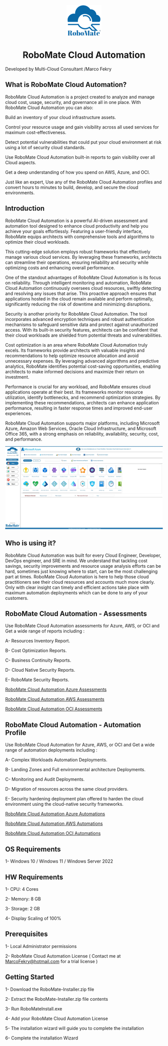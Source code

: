 <p align="center">
  <img src="./RoboMate-Logo.png" alt="Demo Image" />
</p>

<h1 align="center"><strong>RoboMate Cloud Automation</strong></h1>

Developed by Multi-Cloud Consultant /Marco Fekry

What is RoboMate Cloud Automation? 
--------------
RoboMate Cloud Automation is a project created to analyze and manage cloud cost, usage, security, and governance all in one place. With RoboMate Cloud Automation you can also:

Build an inventory of your cloud infrastructure assets.

Control your resource usage and gain visibility across all used services for maximum cost-effectiveness.

Detect potential vulnerabilities that could put your cloud environment at risk using a lot of security cloud standards.

Use RoboMate Cloud Automation built-in reports to gain visibility over all Cloud aspects.

Get a deep understanding of how you spend on AWS, Azure, and OCI.

Just like an expert, Use any of the RoboMate Cloud Automation profiles and convert hours to minutes to build, develop, and secure the cloud environments.

Introduction
------------
RoboMate Cloud Automation is a powerful AI-driven assessment and automation tool designed to enhance cloud productivity and help you achieve your goals effortlessly. Featuring a user-friendly interface, RoboMate equips architects with comprehensive tools and algorithms to optimize their cloud workloads.
 
This cutting-edge solution employs robust frameworks that effectively manage various cloud services. By leveraging these frameworks, architects can streamline their operations, ensuring reliability and security while optimizing costs and enhancing overall performance.
 
One of the standout advantages of RoboMate Cloud Automation is its focus on reliability. Through intelligent monitoring and automation, RoboMate Cloud Automation continuously oversees cloud resources, swiftly detecting and resolving any issues that arise. This proactive approach ensures that applications hosted in the cloud remain available and perform optimally, significantly reducing the risk of downtime and minimizing disruptions.
 
Security is another priority for RoboMate Cloud Automation. The tool incorporates advanced encryption techniques and robust authentication mechanisms to safeguard sensitive data and protect against unauthorized access. With its built-in security features, architects can be confident that their cloud workloads are shielded from potential threats and vulnerabilities.
 
Cost optimization is an area where RoboMate Cloud Automation truly excels. Its frameworks provide architects with valuable insights and recommendations to help optimize resource allocation and avoid unnecessary expenses. By leveraging advanced algorithms and predictive analytics, RoboMate identifies potential cost-saving opportunities, enabling architects to make informed decisions and maximize their return on investment.
 
Performance is crucial for any workload, and RoboMate ensures cloud applications operate at their best. Its frameworks monitor resource utilization, identify bottlenecks, and recommend optimization strategies. By implementing these recommendations, architects can enhance application performance, resulting in faster response times and improved end-user experiences.
 
RoboMate Cloud Automation supports major platforms, including Microsoft Azure, Amazon Web Services, Oracle Cloud Infrastructure, and Microsoft Office 365, with a strong emphasis on reliability, availability, security, cost, and performance.


<p align="center">
  <img src="./Presentations/RoboMate-11.jpg" alt="Demoo Image" />
</p>


Who is using it?
--------------
RoboMate Cloud Automation was built for every Cloud Engineer, Developer, DevOps engineer, and SRE in mind. We understand that tackling cost savings, security improvements and resource usage analysis efforts can be hard, sometimes just knowing where to start, can be the most challenging part at times. RoboMate Cloud Automation is here to help those cloud practitioners see their cloud resources and accounts much more clearly. Only with clear insight can timely and efficient actions take place with maximum automation deployments which can be done to any of your customers. 

RoboMate Cloud Automation - Assessments
--------------------------------------
Use RoboMate Cloud Automation assessments for Azure, AWS, or OCI and Get a wide range of reports including : 

   A- Resources Inventory Report.
   
   B- Cost Optimization Reports.
   
   C- Business Continuity Reports.
   
   D- Cloud Native Security Reports.
   
   E- RoboMate Security Reports.

[RoboMate Cloud Automation Azure Assessments](https://1drv.ms/v/s!Agmd1-sdw98kkr9e3COJsfF5QYvxLQ?e=vOWIaf)

[RoboMate Cloud Automation AWS Assessments](https://1drv.ms/v/s!Agmd1-sdw98kkuo2IHx0smvIq-bofA?e=2CCS12)

[RoboMate Cloud Automation OCI Assessments](https://1drv.ms/v/s!Agmd1-sdw98kkuo3ljhDDYIDfGW0cQ?e=iJDbrY)



RoboMate Cloud Automation - Automation Profile
---------------------------------------------
Use RoboMate Cloud Automation for Azure, AWS, or OCI and Get a wide range of automation deployments including : 

   A- Complex Workloads Automation Deployments.
   
   B- Landing Zones and Full environmental architecture Deployments.
   
   C- Monitoring and Audit Deployments.
   
   D- Migration of resources across the same cloud providers.
   
   E- Security hardening deployment plan offered to harden the cloud environment using the cloud-native security frameworks.

[RoboMate Cloud Automation Azure Automations](https://1drv.ms/v/s!Agmd1-sdw98kkq93VW0E5XJoC_dNQA?e=1dFT2e)

[RoboMate Cloud Automation AWS Automations](https://1drv.ms/v/s!Agmd1-sdw98kkuo4O4q_cbkpSkphWg?e=bMGqeJ)

[RoboMate Cloud Automation OCI Automations](https://1drv.ms/v/s!Agmd1-sdw98kkuo5rm4u1X9n9qifIg?e=A9USNQ)




OS Requirements
--------------
1- Windows 10 / Windows 11 / Windows Server 2022

HW Requirements
--------------
1- CPU: 4 Cores

2- Memory: 8 GB

3- Storage: 2 GB

4- Display Scaling of 100%

Prerequisites
--------------
1- Local Administrator permissions

2- RoboMate Cloud Automation License ( Contact me at MarcoFekry@hotmail.com for a trial license )

Getting Started
------------
1- Download the RoboMate-Installer.zip file

2- Extract the RoboMate-Installer.zip file contents

3- Run RoboMateInstall.exe

4- Add your RoboMate Cloud Automation License

5- The installation wizard will guide you to complete the installation

6- Complete the installation Wizard
